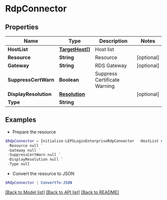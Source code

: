# RdpConnector
## Properties

Name | Type | Description | Notes
------------ | ------------- | ------------- | -------------
**HostList** | [**TargetHost[]**](TargetHost.md) | Host list | 
**Resource** | **String** | Resource | [optional] 
**Gateway** | **String** | RDS Gateway | [optional] 
**SuppressCertWarn** | **Boolean** | Suppress Certificate Warning | 
**DisplayResolution** | [**Resolution**](Resolution.md) |  | [optional] 
**Type** | **String** |  | 

## Examples

- Prepare the resource
```powershell
$RdpConnector = Initialize-LEPSLoginEnterpriseRdpConnector  -HostList null `
 -Resource null `
 -Gateway null `
 -SuppressCertWarn null `
 -DisplayResolution null `
 -Type null
```

- Convert the resource to JSON
```powershell
$RdpConnector | ConvertTo-JSON
```

[[Back to Model list]](../README.md#documentation-for-models) [[Back to API list]](../README.md#documentation-for-api-endpoints) [[Back to README]](../README.md)

